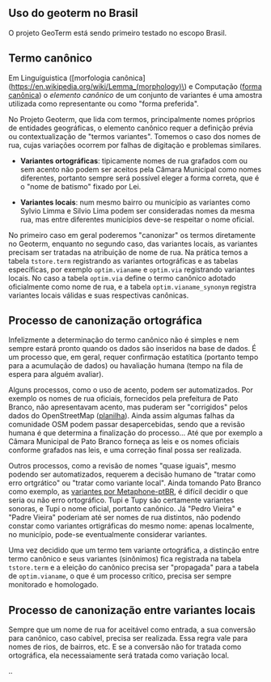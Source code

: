 ## Uso do geoterm no Brasil

O projeto GeoTerm está sendo primeiro testado no escopo Brasil.

## Termo canônico

Em Linguíguistica ([morfologia canônica](https://en.wikipedia.org/wiki/Lemma_(morphology)\) 
e Computação ([forma canônica](https://en.wikipedia.org/wiki/Canonical_form)) o *elemento canônico*
de um conjunto de variantes é uma amostra utilizada como representante ou como "forma preferida". 

No Projeto Geoterm, que lida com termos, principalmente nomes próprios de entidades geográficas,
o elemento canônico requer a definição prévia ou contextualização de "termos variantes".
Tomemos o caso dos nomes de rua, cujas variações ocorrem por falhas de digitação e problemas similares.

* **Variantes ortográficas**: tipicamente nomes de rua grafados com ou sem acento não podem ser aceitos pela Câmara Municipal como nomes diferentes, portanto sempre será possível eleger a forma correta, que é o "nome de batismo" fixado por Lei.

* **Variantes locais**: num mesmo bairro ou município as variantes como Sylvio Limma e Silvio Lima podem ser consideradas nomes da mesma rua, mas entre diferentes municípios deve-se respeitar o nome oficial.

No primeiro caso em geral poderemos "canonizar" os termos diretamente no Geoterm, enquanto no segundo caso, das variantes locais, 
as variantes precisam ser tratadas na atribuição de nome de rua. 
Na prática temos a tabela `tstore.term` registrando as variantes ortográficas e as tabelas específicas, 
por exemplo `optim.vianame` e `optim.via` registrando variantes locais. 
No caso a tabela `optim.via` define o termo canônico adotado oficialmente como nome de rua,
e a tabela `optim.vianame_synonym` registra variantes locais válidas e suas respectivas canônicas. 

## Processo de canonização ortográfica

Infelizmente a determinação do termo canônico não é simples e nem sempre estará pronto quando os dados
são inseridos na base de dados. É um processo que, em geral, requer confirmação estatítica (portanto tempo para a acumulação de dados)
ou havaliação humana (tempo na fila de espera para alguém avaliar).

Alguns processos, como o uso de acento, podem ser automatizados. Por exemplo os nomes de rua oficiais,
fornecidos pela prefeitura de Pato Branco, não apresentavam acento, mas puderam ser "corrigidos" pelos 
dados do OpenStreetMap ([planilha](https://docs.google.com/spreadsheets/d/1jxlR0hBPiEwxkGYoULQjTwQasXpOId62Mndo3FhyBTU/)).
Ainda assim algumas falhas da comunidade OSM podem passar desapercebidas, 
sendo que a revisão humana é que determina a finalização do processo... Até que por exemplo a
Câmara Municipal de Pato Branco forneça as leis e os nomes oficiais conforme grafados nas leis, 
e uma correção final possa ser realizada.

Outros processos, como a revisão de nomes "quase iguais", mesmo podendo ser automatizados,
requerem a decisão humano de "tratar como erro ortgrático" ou "tratar como variante local".
Ainda tomando Pato Branco como exemplo,
as [variantes por Metaphone-ptBR](https://docs.google.com/spreadsheets/d/1hdK_3DH-fuq888iAu2CVtub2IMBZJFBOkB-ob2vCvXU/),
é difícil decidir o que seria ou não erro ortográfico. Tupi e Tupy são certamente variantes sonoras, e Tupi o nome oficial,
portanto canônico. Já "Pedro Vieira" e "Padre Vieira" poderiam até ser nomes de rua distintos, não podendo constar como variantes
ortigráficas do mesmo nome: apenas localmente, no município, pode-se eventualmente considerar variantes.

Uma vez decidido que um termo tem variante ortográfica, a distinção entre termo canônico e seus variantes (sinônimos) 
fica registrada na tabela `tstore.term`  e a eleição do canônico precisa
ser "propagada" para a tabela de `optim.vianame`, o que é um processo crítico, precisa ser sempre monitorado e homologado.

## Processo de canonização entre variantes locais

Sempre que um nome de rua for aceitável como entrada, a sua conversão para canônico, caso cabível, precisa ser realizada.
Essa regra vale para nomes de rios, de bairros, etc. E se a conversão não for tratada como ortográfica, ela necessaiamente
será tratada como variação local.

..
